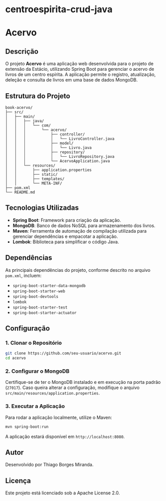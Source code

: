 ﻿# centroespirita-crud-java

# Acervo

## Descrição
O projeto **Acervo** é uma aplicação web desenvolvida para o projeto de extensão da Estácio, utilizando Spring Boot para gerenciar o acervo de livros de um centro espírita. A aplicação permite o registro, atualização, deleção e consulta de livros em uma base de dados MongoDB.

## Estrutura do Projeto

```
book-acervo/
├── src/
│   ├── main/
│   │   ├── java/
│   │   │   └── com/
│   │   │       └── acervo/
│   │   │           ├── controller/
│   │   │           │   └── LivroController.java
│   │   │           ├── model/
│   │   │           │   └── Livro.java
│   │   │           ├── repository/
│   │   │           │   └── LivroRepository.java
│   │   │           └── AcervoApplication.java
│   │   └── resources/
│   │       ├── application.properties
│   │       ├── static/
│   │       ├── templates/
│   │       └── META-INF/
├── pom.xml
└── README.md
```

## Tecnologias Utilizadas
- **Spring Boot**: Framework para criação da aplicação.
- **MongoDB**: Banco de dados NoSQL para armazenamento dos livros.
- **Maven**: Ferramenta de automação de compilação utilizada para gerenciar dependências e empacotar a aplicação.
- **Lombok**: Biblioteca para simplificar o código Java.

## Dependências
As principais dependências do projeto, conforme descrito no arquivo `pom.xml`, incluem:
- `spring-boot-starter-data-mongodb`
- `spring-boot-starter-web`
- `spring-boot-devtools`
- `lombok`
- `spring-boot-starter-test`
- `spring-boot-starter-actuator`

## Configuração
### 1. Clonar o Repositório
```bash
git clone https://github.com/seu-usuario/acervo.git
cd acervo
```

### 2. Configurar o MongoDB
Certifique-se de ter o MongoDB instalado e em execução na porta padrão (`27017`). Caso queira alterar a configuração, modifique o arquivo `src/main/resources/application.properties`.

### 3. Executar a Aplicação
Para rodar a aplicação localmente, utilize o Maven:

```bash
mvn spring-boot:run
```

A aplicação estará disponível em `http://localhost:8080`.

## Autor
Desenvolvido por Thiago Borges Miranda.

## Licença
Este projeto está licenciado sob a Apache License 2.0.

